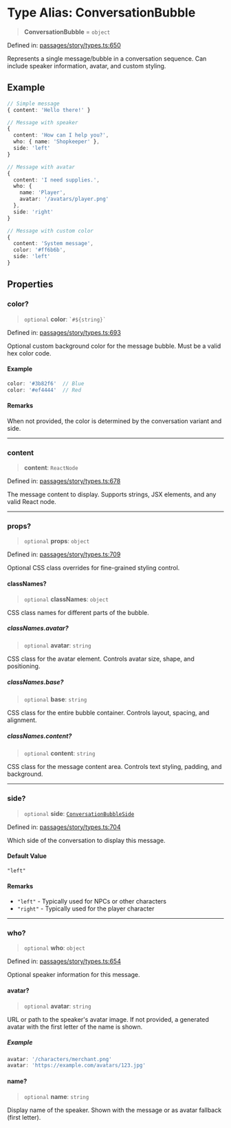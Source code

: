 # Type Alias: ConversationBubble

> **ConversationBubble** = `object`

Defined in: [passages/story/types.ts:650](https://github.com/laruss/react-text-game/blob/ebc985d74d2d38c34169b7426a7d28520cf19743/packages/core/src/passages/story/types.ts#L650)

Represents a single message/bubble in a conversation sequence.
Can include speaker information, avatar, and custom styling.

## Example

```typescript
// Simple message
{ content: 'Hello there!' }

// Message with speaker
{
  content: 'How can I help you?',
  who: { name: 'Shopkeeper' },
  side: 'left'
}

// Message with avatar
{
  content: 'I need supplies.',
  who: {
    name: 'Player',
    avatar: '/avatars/player.png'
  },
  side: 'right'
}

// Message with custom color
{
  content: 'System message',
  color: '#ff6b6b',
  side: 'left'
}
```

## Properties

### color?

> `optional` **color**: `` `#${string}` ``

Defined in: [passages/story/types.ts:693](https://github.com/laruss/react-text-game/blob/ebc985d74d2d38c34169b7426a7d28520cf19743/packages/core/src/passages/story/types.ts#L693)

Optional custom background color for the message bubble.
Must be a valid hex color code.

#### Example

```typescript
color: '#3b82f6'  // Blue
color: '#ef4444'  // Red
```

#### Remarks

When not provided, the color is determined by the conversation variant and side.

***

### content

> **content**: `ReactNode`

Defined in: [passages/story/types.ts:678](https://github.com/laruss/react-text-game/blob/ebc985d74d2d38c34169b7426a7d28520cf19743/packages/core/src/passages/story/types.ts#L678)

The message content to display.
Supports strings, JSX elements, and any valid React node.

***

### props?

> `optional` **props**: `object`

Defined in: [passages/story/types.ts:709](https://github.com/laruss/react-text-game/blob/ebc985d74d2d38c34169b7426a7d28520cf19743/packages/core/src/passages/story/types.ts#L709)

Optional CSS class overrides for fine-grained styling control.

#### classNames?

> `optional` **classNames**: `object`

CSS class names for different parts of the bubble.

##### classNames.avatar?

> `optional` **avatar**: `string`

CSS class for the avatar element.
Controls avatar size, shape, and positioning.

##### classNames.base?

> `optional` **base**: `string`

CSS class for the entire bubble container.
Controls layout, spacing, and alignment.

##### classNames.content?

> `optional` **content**: `string`

CSS class for the message content area.
Controls text styling, padding, and background.

***

### side?

> `optional` **side**: [`ConversationBubbleSide`](ConversationBubbleSide.md)

Defined in: [passages/story/types.ts:704](https://github.com/laruss/react-text-game/blob/ebc985d74d2d38c34169b7426a7d28520cf19743/packages/core/src/passages/story/types.ts#L704)

Which side of the conversation to display this message.

#### Default Value

`"left"`

#### Remarks

- `"left"` - Typically used for NPCs or other characters
- `"right"` - Typically used for the player character

***

### who?

> `optional` **who**: `object`

Defined in: [passages/story/types.ts:654](https://github.com/laruss/react-text-game/blob/ebc985d74d2d38c34169b7426a7d28520cf19743/packages/core/src/passages/story/types.ts#L654)

Optional speaker information for this message.

#### avatar?

> `optional` **avatar**: `string`

URL or path to the speaker's avatar image.
If not provided, a generated avatar with the first letter of the name is shown.

##### Example

```typescript
avatar: '/characters/merchant.png'
avatar: 'https://example.com/avatars/123.jpg'
```

#### name?

> `optional` **name**: `string`

Display name of the speaker.
Shown with the message or as avatar fallback (first letter).
